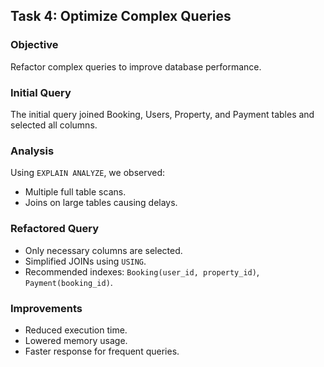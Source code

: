 ## Task 4: Optimize Complex Queries

### Objective
Refactor complex queries to improve database performance.

### Initial Query
The initial query joined Booking, Users, Property, and Payment tables and selected all columns.

### Analysis
Using `EXPLAIN ANALYZE`, we observed:
- Multiple full table scans.
- Joins on large tables causing delays.

### Refactored Query
- Only necessary columns are selected.
- Simplified JOINs using `USING`.
- Recommended indexes: `Booking(user_id, property_id)`, `Payment(booking_id)`.

### Improvements
- Reduced execution time.
- Lowered memory usage.
- Faster response for frequent queries.
